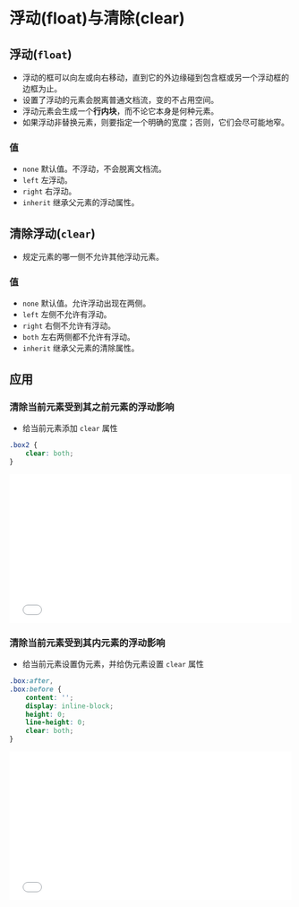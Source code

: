 # 浮动(float)与清除(clear)

## 浮动(`float`)

- 浮动的框可以向左或向右移动，直到它的外边缘碰到包含框或另一个浮动框的边框为止。
- 设置了浮动的元素会脱离普通文档流，变的不占用空间。
- 浮动元素会生成一个**行内块**，而不论它本身是何种元素。
- 如果浮动非替换元素，则要指定一个明确的宽度；否则，它们会尽可能地窄。

### 值

- `none` 默认值。不浮动，不会脱离文档流。
- `left` 左浮动。
- `right` 右浮动。
- `inherit` 继承父元素的浮动属性。

## 清除浮动(`clear`)

- 规定元素的哪一侧不允许其他浮动元素。

### 值

- `none` 默认值。允许浮动出现在两侧。
- `left` 左侧不允许有浮动。
- `right` 右侧不允许有浮动。
- `both` 左右两侧都不允许有浮动。
- `inherit` 继承父元素的清除属性。

## 应用

### 清除当前元素受到其之前元素的浮动影响

- 给当前元素添加 `clear` 属性

```css
.box2 {
    clear: both;
}
```

<iframe height='265' scrolling='no' title='清除当前元素受到其之前元素的浮动影响' src='//codepen.io/yhb-flydream/embed/NBQqbw/?height=265&theme-id=0&default-tab=css,result&embed-version=2' frameborder='no' allowtransparency='true' allowfullscreen='true' style='width: 100%;'>See the Pen <a href='https://codepen.io/yhb-flydream/pen/NBQqbw/'>清除当前元素受到其之前元素的浮动影响</a> by Elan Bin (<a href='https://codepen.io/yhb-flydream'>@yhb-flydream</a>) on <a href='https://codepen.io'>CodePen</a>.
</iframe>

### 清除当前元素受到其内元素的浮动影响

- 给当前元素设置伪元素，并给伪元素设置 `clear` 属性

```css
.box:after,
.box:before {
    content: '';
    display: inline-block;
    height: 0;
    line-height: 0;
    clear: both;
}
```

<iframe height='265' scrolling='no' title='清除当前元素受到其内元素的浮动影响' src='//codepen.io/yhb-flydream/embed/pZMjxJ/?height=265&theme-id=0&default-tab=css,result&embed-version=2' frameborder='no' allowtransparency='true' allowfullscreen='true' style='width: 100%;'>See the Pen <a href='https://codepen.io/yhb-flydream/pen/pZMjxJ/'>清除当前元素受到其内元素的浮动影响</a> by Elan Bin (<a href='https://codepen.io/yhb-flydream'>@yhb-flydream</a>) on <a href='https://codepen.io'>CodePen</a>.
</iframe>